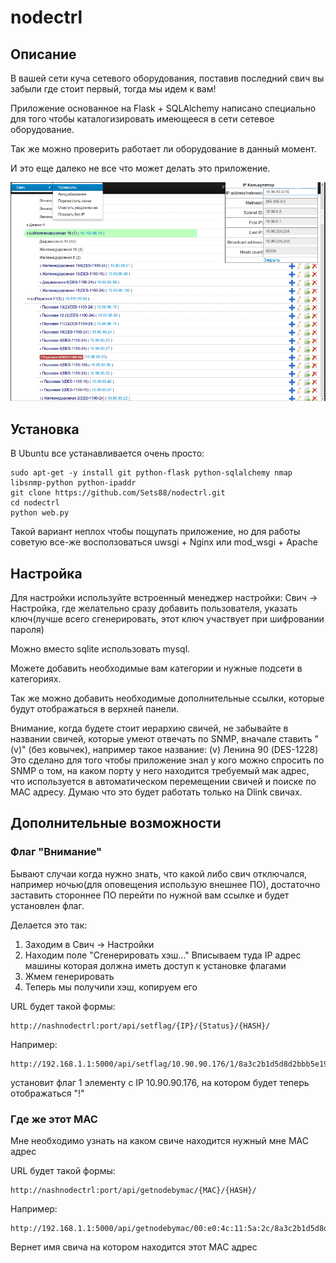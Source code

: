 nodectrl
========

## Описание
В вашей сети куча сетевого оборудования, поставив последний свич вы забыли где стоит первый, тогда мы идем к вам!

Приложение основанное на Flask + SQLAlchemy написано специально для того чтобы каталогизировать имеющееся в сети сетевое оборудование.

Так же можно проверить работает ли оборудование в данный момент.

И это еще далеко не все что может делать это приложение. 

![Screenshot](/img/nodectrl.png)

## Установка
В Ubuntu все устанавливается очень просто:

    sudo apt-get -y install git python-flask python-sqlalchemy nmap libsnmp-python python-ipaddr
    git clone https://github.com/Sets88/nodectrl.git
    cd nodectrl
    python web.py

Такой вариант неплох чтобы пощупать приложение, но для работы советую все-же восползоваться uwsgi + Nginx или mod_wsgi + Apache


## Настройка
Для настройки используйте встроенный менеджер настройки: Свич -> Настройка, где желательно сразу добавить пользователя, указать ключ(лучше всего сгенерировать, этот ключ участвует при шифровании пароля)

Можно вместо sqlite использовать mysql.

Можете добавить необходимые вам категории и нужные подсети в категориях.

Так же можно добавить необходимые дополнительные ссылки, которые будут отображаться в верхней панели.

Внимание, когда будете стоит иерархию свичей, не забывайте в названии свичей, которые умеют отвечать по SNMP, вначале ставить "(v)" (без ковычек), например такое название: (v) Ленина 90 (DES-1228)
Это сделано для того чтобы приложение знал у кого можно спросить по SNMP о том, на каком порту у него находится требуемый мак адрес, что используется в автоматическом перемещении свичей и поиске по MAC адресу.
Думаю что это будет работать только на Dlink свичах.

## Дополнительные возможности

### Флаг "Внимание"

Бывают случаи когда нужно знать, что какой либо свич отключался, например ночью(для оповещения использую внешнее ПО), достаточно заставить стороннее ПО перейти по нужной вам ссылке и будет установлен флаг.

Делается это так:

1. Заходим в Свич -> Настройки
2. Находим поле "Сгенерировать хэш..." Вписываем туда IP адрес машины которая должна иметь доступ к установке флагами
3. Жмем генерировать
4. Теперь мы получили хэш, копируем его

URL будет такой формы:

	http://nashnodectrl:port/api/setflag/{IP}/{Status}/{HASH}/

Например:

	http://192.168.1.1:5000/api/setflag/10.90.90.176/1/8a3c2b1d5d8d2bbb5e190e0e9bc39ce01f981eaa/

установит флаг 1 элементу с IP 10.90.90.176, на котором будет теперь отображаться "!"

### Где же этот MAC

Мне необходимо узнать на каком свиче находится нужный мне MAC адрес

URL будет такой формы:

	http://nashnodectrl:port/api/getnodebymac/{MAC}/{HASH}/

Например:

	http://192.168.1.1:5000/api/getnodebymac/00:e0:4c:11:5a:2c/8a3c2b1d5d8d2bbb5e190e0e9bc39ce01f981eaa/

Вернет имя свича на котором находится этот MAC адрес
